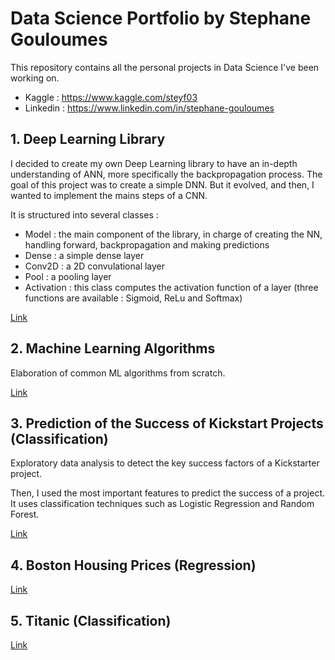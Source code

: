 # Data Science Portfolio by Stephane Gouloumes

This repository contains all the personal projects in Data Science I've been working on.

* Kaggle : https://www.kaggle.com/steyf03
* Linkedin : https://www.linkedin.com/in/stephane-gouloumes

## 1. Deep Learning Library

I decided to create my own Deep Learning library to have an in-depth understanding of ANN, more specifically the backpropagation process.
The goal of this project was to create a simple DNN. But it evolved, and then, I wanted to implement the mains steps of a CNN.

It is structured into several classes :
* Model : the main component of the library, in charge of creating the NN, handling forward, backpropagation and making predictions
* Dense : a simple dense layer
* Conv2D : a 2D convulational layer
* Pool : a pooling layer
* Activation : this class computes the activation function of a layer (three functions are available : Sigmoid, ReLu and Softmax)

[Link](https://github.com/stephanegouloumes/data-science-portfolio/tree/master/DL_Library/main.py)

## 2. Machine Learning Algorithms

Elaboration of common ML algorithms from scratch.

[Link](https://github.com/stephanegouloumes/data-science-portfolio/tree/master/ML_Algorithms/README.md)

## 3. Prediction of the Success of Kickstart Projects (Classification)

Exploratory data analysis to detect the key success factors of a Kickstarter project.

Then, I used the most important features to predict the success of a project. It uses classification techniques such as Logistic Regression and Random Forest.

[Link](https://github.com/stephanegouloumes/data-science-portfolio/tree/master/01_Kickstarter_Projects_Analysis/main.ipynb)

## 4. Boston Housing Prices (Regression)

[Link](https://github.com/stephanegouloumes/data-science-portfolio/tree/master/02_Boston_Housing_Prices/main.ipynb)

## 5. Titanic (Classification)

[Link](https://github.com/stephanegouloumes/data-science-portfolio/tree/master/03_Titanic_Classification/main.ipynb)
